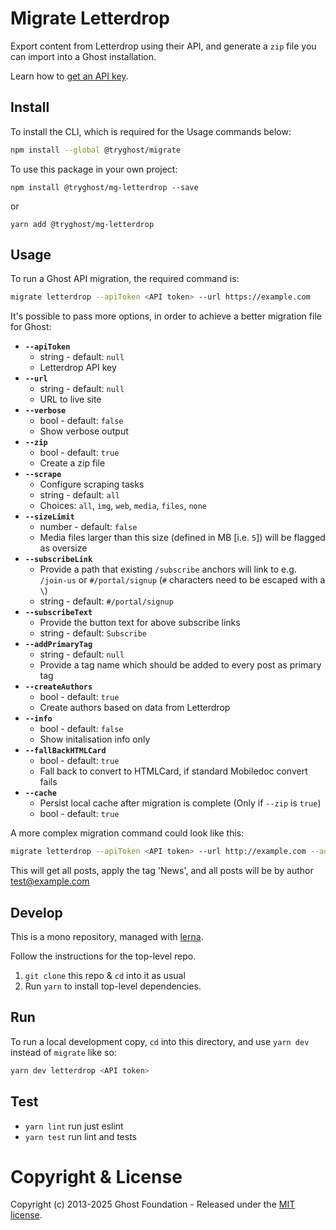 # Migrate Letterdrop

Export content from Letterdrop using their API, and generate a `zip` file you can import into a Ghost installation.

Learn how to [get an API key](https://api.letterdrop.com/find-your-api-key).


## Install

To install the CLI, which is required for the Usage commands below:

```sh
npm install --global @tryghost/migrate
```

To use this package in your own project:

`npm install @tryghost/mg-letterdrop --save`

or

`yarn add @tryghost/mg-letterdrop`


## Usage


To run a Ghost API migration, the required command is:

```sh
migrate letterdrop --apiToken <API token> --url https://example.com
```

It's possible to pass more options, in order to achieve a better migration file for Ghost:

- **`--apiToken`**
    - string - default: `null`
    - Letterdrop API key
- **`--url`**
    - string - default: `null`
    - URL to live site
- **`--verbose`**
    - bool - default: `false`
    - Show verbose output
- **`--zip`**
    - bool - default: `true`
    - Create a zip file
- **`--scrape`** 
    - Configure scraping tasks
    - string - default: `all` 
    - Choices: `all`, `img`, `web`, `media`, `files`, `none`
- **`--sizeLimit`**
    - number - default: `false`
    - Media files larger than this size (defined in MB [i.e. `5`]) will be flagged as oversize
- **`--subscribeLink`** 
    - Provide a path that existing `/subscribe` anchors will link to e.g. `/join-us` or `#/portal/signup` (`#` characters need to be escaped with a `\`)
    - string - default: `#/portal/signup`
- **`--subscribeText`** 
    - Provide the button text for above subscribe links
    - string - default: `Subscribe`
- **`--addPrimaryTag`**
    - string - default: `null`
    - Provide a tag name which should be added to every post as primary tag
- **`--createAuthors`**
    - bool - default: `true`
    - Create authors based on data from Letterdrop
- **`--info`**
    - bool - default: `false`
    - Show initalisation info only
- **`--fallBackHTMLCard`**
    - bool - default: `true`
    - Fall back to convert to HTMLCard, if standard Mobiledoc convert fails
- **`--cache`** 
    - Persist local cache after migration is complete (Only if `--zip` is `true`)
    - bool - default: `true`

A more complex migration command could look like this:

```sh
migrate letterdrop --apiToken <API token> --url http://example.com --addPrimaryTag News
```

This will get all posts, apply the tag 'News', and all posts will be by author test@example.com


## Develop

This is a mono repository, managed with [lerna](https://lerna.js.org).

Follow the instructions for the top-level repo.
1. `git clone` this repo & `cd` into it as usual
2. Run `yarn` to install top-level dependencies.


## Run

To run a local development copy, `cd` into this directory, and use `yarn dev` instead of `migrate` like so:

```sh
yarn dev letterdrop <API token>
```


## Test

- `yarn lint` run just eslint
- `yarn test` run lint and tests


# Copyright & License

Copyright (c) 2013-2025 Ghost Foundation - Released under the [MIT license](LICENSE).
